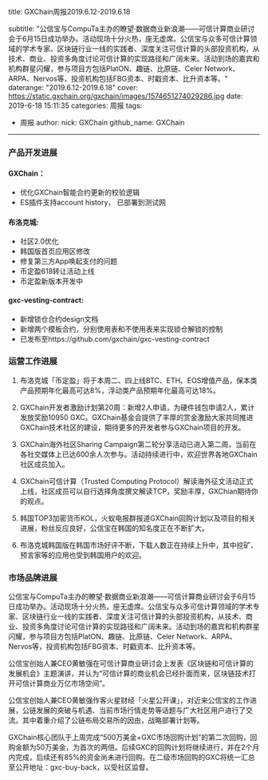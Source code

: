 title: GXChain周报2019.6.12-2019.6.18

subtitle: "公信宝与CompuTa主办的瞭望·数据商业新浪潮——可信计算商业研讨会于6月15日成功举办。活动现场十分火热，座无虚席。公信宝与众多可信计算领域的学术专家、区块链行业一线的实践者、深度关注可信计算的头部投资机构，从技术、商业、投资多角度讨论可信计算的实现路径和广阔未来。活动到场的嘉宾和机构群星闪耀，参与项目方包括PlatON、趣链、比原链、Celer Network、ARPA、Nervos等，投资机构包括FBG资本、时戳资本、比升资本等。"
daterange: "2019.6.12-2019.6.18"
cover: https://static.gxchain.org/gxchain/images/1574651274029286.jpg
date: 2019-6-18 15:11:35
categories: 周报
tags:
  - 周报
author:
    nick: GXChain
    github_name: GXChain
---

### 产品开发进展
#### GXChain：
- 优化GXChain智能合约更新的校验逻辑
- ES插件支持account history， 已部署到测试网

#### 布洛克城:
- 社区2.0优化
- 韩国版首页应用区修改
- 修复第三方App唤起支付的问题
- 币定盈618转让活动上线
- 币定盈新版本开发中

#### gxc-vesting-contract:
- 新增锁仓合约design文档
- 新增两个模板合约，分别使用表和不使用表来实现锁仓解锁的控制
- 已发布至https://github.com/gxchain/gxc-vesting-contract


### 运营工作进展
 
1.	布洛克城「币定盈」将于本周二、四上线BTC、ETH、EOS增值产品，保本类产品预期年化最高可达8%，浮动类产品预期年化最高可达18%。

2.	GXChain开发者激励计划第20周：新增2人申请，为硬件钱包申请2人，累计发放奖励10950 GXC。GXChain基金会提供了丰厚的赏金激励大家共同推进GXChain技术社区的建设，期待更多的开发者参与GXChain项目的开发。


3.	GXChain海外社区Sharing Campaign第二轮分享活动已进入第二周，当前在各社交媒体上已达600余人次参与。活动持续进行中，欢迎世界各地GXChain社区成员加入。
4.	GXChain可信计算（Trusted Computing Protocol）解读海外征文活动正式上线，社区成员可以自行选择角度撰文解读TCP，奖励丰厚，GXChian期待你的观点。
5.	韩国TOP3加密货币KOL，火蚁电报群报道GXChain回购计划以及项目的相关进展，粉丝反应良好，公信宝在韩国的知名度正在不断扩大。
6.	布洛克城韩国版在韩国市场好评不断，下载人数正在持续上升中，其中挖矿、预言家等的应用也受到韩国用户的欢迎。




### 市场品牌进展

公信宝与CompuTa主办的瞭望·数据商业新浪潮——可信计算商业研讨会于6月15日成功举办。活动现场十分火热，座无虚席。公信宝与众多可信计算领域的学术专家、区块链行业一线的实践者、深度关注可信计算的头部投资机构，从技术、商业、投资多角度讨论可信计算的实现路径和广阔未来。活动到场的嘉宾和机构群星闪耀，参与项目方包括PlatON、趣链、比原链、Celer Network、ARPA、Nervos等，投资机构包括FBG资本、时戳资本、比升资本等。


公信宝创始人兼CEO黄敏强在可信计算商业研讨会上发表《区块链和可信计算的发展机会》主题演讲，并认为“可信计算的商业机会已经扑面而来，区块链技术打开可信计算商业万亿市场空间”。

公信宝创始人兼CEO黄敏强作客火星财经「火星公开课」，对近来公信宝的工作进展，公链发展的突破与机遇、当前市场行情走势等话题与广大社区用户进行了交流。其中着重介绍了公链布局交易所的因由，战略部署计划等。

GXChain核心团队于上周完成“500万美金+GXC市场回购计划”的第二次回购，回购金额为50万美金，为首次的两倍。后续GXC的回购计划将继续进行，并在2个月内完成，后续还有85%的资金尚未进行回购。在二级市场回购的GXC将统一汇总至公开地址：gxc-buy-back，以受社区监督。